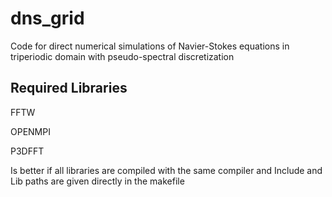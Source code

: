 dns_grid
============
Code for direct numerical simulations of Navier-Stokes equations in triperiodic domain with pseudo-spectral discretization

Required Libraries
-------------------------------
FFTW

OPENMPI

P3DFFT


Is better if all libraries are compiled with the same compiler and Include and Lib paths are given directly in the makefile
